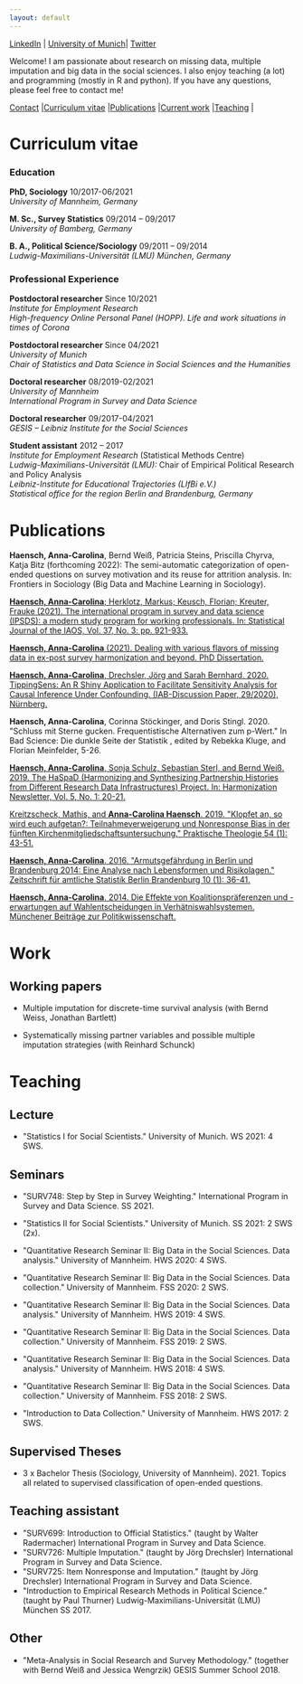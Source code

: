 ```yaml
---
layout: default
---
```


[LinkedIn](https://de.linkedin.com/in/anna-carolina-haensch-626b1b16a) |
[University of Munich](https://www.soda.statistik.uni-muenchen.de/people/employees/haensch/index.html)|
[Twitter](https://twitter.com/CarolinaHaensch)

Welcome! I am passionate about research on missing data, multiple imputation and big data in the social sciences. I also enjoy teaching (a lot) and programming (mostly in R and python). If you have any questions, please feel free to contact me!

[Contact](https://www.soda.statistik.uni-muenchen.de/people/employees/haensch/index.html) |[Curriculum vitae](#curriculum-vitae) |[Publications](#publications) |[Current work](#work) |[Teaching](#teaching) |

# Curriculum vitae

### Education

**PhD, Sociology** 10/2017-06/2021  <br>
*University of Mannheim, Germany* <br>

**M. Sc., Survey Statistics** 09/2014 – 09/2017 <br>
*University of Bamberg, Germany*<br>

**B. A., Political Science/Sociology** 09/2011 – 09/2014<br>
*Ludwig-Maximilians-Universität (LMU) München, Germany*<br>


### Professional Experience

**Postdoctoral researcher** Since 10/2021 <br>
*Institute for Employment Research* <br>
*High-frequency Online Personal Panel (HOPP). Life and work situations in times of Corona*  <br>

**Postdoctoral researcher** Since 04/2021 <br>
*University of Munich* <br>
*Chair of Statistics and Data Science in Social Sciences and the Humanities*  <br>

**Doctoral researcher** 08/2019-02/2021 <br>
*University of Mannheim* <br>
*International Program in Survey and Data Science*<br>

**Doctoral researcher** 09/2017-04/2021 <br>
*GESIS – Leibniz Institute for the Social Sciences* <br>

**Student assistant** 2012 – 2017  <br>
*Institute for Employment Research* (Statistical Methods Centre) <br>
*Ludwig-Maximilians-Universität (LMU):* Chair of Empirical Political Research and Policy Analysis <br>
*Leibniz-Institute for Educational Trajectories (LIfBi e.V.)* <br>
*Statistical office for the region Berlin and Brandenburg, Germany*


# Publications

**Haensch, Anna-Carolina**, Bernd Weiß, Patricia Steins, Priscilla Chyrva, Katja Bitz (forthcoming 2022): The semi-automatic categorization of open-ended questions on survey motivation and its reuse for attrition analysis. In:  Frontiers in Sociology (Big Data and Machine Learning in Sociology). 

[**Haensch, Anna-Carolina**; Herklotz, Markus; Keusch, Florian; Kreuter, Frauke (2021). The international program in survey and data science (IPSDS): a modern study program for working professionals. In: Statistical Journal of the IAOS, Vol. 37, No. 3: pp. 921-933.](https://content.iospress.com/articles/statistical-journal-of-the-iaos/sji210833)

[**Haensch, Anna-Carolina** (2021). Dealing with various flavors of missing data in ex-post survey harmonization and beyond. PhD Dissertation.](https://madoc.bib.uni-mannheim.de/59940/) 

[**Haensch, Anna-Carolina**,  Drechsler, Jörg and Sarah Bernhard. 2020. TippingSens: An R Shiny Application to Facilitate Sensitivity Analysis for Causal Inference Under Confounding. (IAB-Discussion Paper, 29/2020), Nürnberg.](https://www.iab.de/183/section.aspx/Publikation/K200925EAL)

**Haensch, Anna-Carolina**, Corinna Stöckinger, and Doris Stingl. 2020. "Schluss mit Sterne gucken. Frequentistische Alternativen zum p-Wert." In Bad Science: Die dunkle Seite der Statistik , edited by Rebekka Kluge, and Florian Meinfelder, 5-26.

[**Haensch, Anna-Carolina**, Sonja Schulz, Sebastian Sterl, and Bernd Weiß. 2019. The HaSpaD (Harmonizing and Synthesizing Partnership Histories from Different Research Data Infrastructures) Project. In: Harmonization Newsletter, Vol. 5, No. 1: 20-21.](https://www.asc.ohio-state.edu/dataharmonization/wp-content/uploads/2019/07/Harmonization-Newsletter-v5n1-Spring-Summer-FINAL-2019.pdf)

[Kreitzscheck, Mathis, and **Anna-Carolina Haensch**. 2019. "Klopfet an, so wird euch aufgetan?: Teilnahmeverweigerung und Nonresponse Bias in der fünften Kirchenmitgliedschaftsuntersuchung." Praktische Theologie 54 (1): 43-51.](https://doi.org/10.14315/prth-2019-540110)

[**Haensch, Anna-Carolina**. 2016. "Armutsgefährdung in Berlin und Brandenburg 2014: Eine Analyse nach Lebensformen und Risikolagen." Zeitschrift für amtliche Statistik Berlin Brandenburg 10 (1): 36-41.](https://www.statistik-berlin-brandenburg.de/produkte/zeitschrift/2016/HZ_201601.pdf)

[**Haensch, Anna-Carolina**. 2014. Die Effekte von Koalitionspräferenzen und -erwartungen auf Wahlentscheidungen in Verhätniswahlsystemen. Münchener Beiträge zur Politikwissenschaft.](https://epub.ub.uni-muenchen.de/21845/)

# Work

## Working papers

- Multiple imputation for discrete-time survival analysis (with Bernd Weiss, Jonathan Bartlett)

- Systematically missing partner variables and possible multiple imputation strategies (with Reinhard Schunck)


# Teaching

## Lecture

- "Statistics I for Social Scientists." University of Munich. WS 2021: 4 SWS. 

## Seminars

- "SURV748: Step by Step in Survey Weighting." International Program in Survey and Data Science. SS 2021.

- "Statistics II for Social Scientists." University of Munich. SS 2021: 2 SWS (2x).

- "Quantitative Research Seminar II: Big Data in the Social Sciences. Data analysis." University of Mannheim. HWS 2020: 4 SWS.

- "Quantitative Research Seminar II: Big Data in the Social Sciences. Data collection."  University of Mannheim. FSS 2020: 2 SWS.

- "Quantitative Research Seminar II: Big Data in the Social Sciences. Data analysis."  University of Mannheim. HWS 2019: 4 SWS.

- "Quantitative Research Seminar II: Big Data in the Social Sciences. Data collection."  University of Mannheim. FSS 2019: 2 SWS.

- "Quantitative Research Seminar II: Big Data in the Social Sciences. Data analysis."  University of Mannheim. HWS 2018: 4 SWS.

- "Quantitative Research Seminar II: Big Data in the Social Sciences. Data collection."  University of Mannheim. FSS 2018: 2 SWS.

- "Introduction to Data Collection."  University of Mannheim. HWS 2017: 2 SWS.


## Supervised Theses

- 3 x Bachelor Thesis (Sociology, University of Mannheim). 2021. Topics all related to supervised classification of open-ended questions.

## Teaching assistant

- "SURV699: Introduction to Official Statistics." (taught by Walter Radermacher) International Program in Survey and Data Science. 
- "SURV726: Multiple Imputation." (taught by Jörg Drechsler) International Program in Survey and Data Science. 
- "SURV725: Item Nonresponse and Imputation." (taught by Jörg Drechsler) International Program in Survey and Data Science. 
- "Introduction to Empirical Research Methods in Political Science." (taught by Paul Thurner) Ludwig-Maximilians-Universität (LMU) München SS 2017.

## Other

- "Meta-Analysis in Social Research and Survey Methodology." (together with Bernd Weiß and Jessica Wengrzik) GESIS Summer School 2018.

